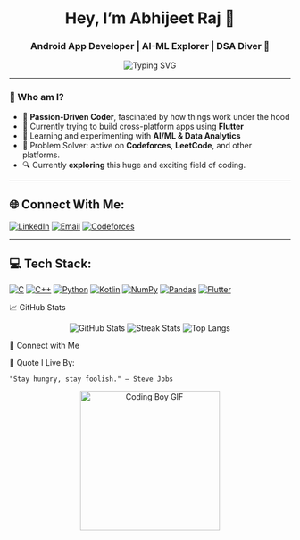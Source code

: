 <h1 align="center">Hey, I’m Abhijeet Raj 👋</h1>
<h3 align="center">Android App Developer | AI-ML Explorer | DSA Diver 🚀</h3>

<p align="center">
  <img src="https://readme-typing-svg.herokuapp.com?font=Fira+Code&size=20&pause=1000&center=true&vCenter=true&color=FF7F50&multiline=true&width=700&height=60&lines=Exploring+new+things+with+curiosity...;Improving+myself+day+by+day,+brick+by+brick+🚀" alt="Typing SVG" />
</p>


---

### 🧩 Who am I?
- 🧠 **Passion-Driven Coder**, fascinated by how things work under the hood
- 📱 Currently trying to build cross-platform apps using **Flutter**
- 🤖 Learning and experimenting with **AI/ML & Data Analytics**
- 🎯 Problem Solver: active on **Codeforces**, **LeetCode**, and other platforms.
- 🔍 Currently **exploring** this huge and exciting field of coding.

---

## 🌐 Connect With Me:

[![LinkedIn](https://img.shields.io/badge/LinkedIn-blue?logo=linkedin&logoColor=white)](https://www.linkedin.com/in/abhijeet-raj-94b7a4282/)
[![Email](https://img.shields.io/badge/Email-red?logo=gmail&logoColor=white)](mailto:abhijeetoo505@gmail.com)
[![Codeforces](https://img.shields.io/badge/Codeforces-1F8ACB?logo=codeforces&logoColor=white)](https://codeforces.com/profile/abhijeet_raj05)

---

## 💻 Tech Stack:

[![C](https://img.shields.io/badge/C-000000?logo=c&logoColor=white)]()
[![C++](https://img.shields.io/badge/C++-00599C?logo=c%2b%2b&logoColor=white)]()
[![Python](https://img.shields.io/badge/Python-3776AB?logo=python&logoColor=white)]()
[![Kotlin](https://img.shields.io/badge/Kotlin-7F52FF?logo=kotlin&logoColor=white)]()
[![NumPy](https://img.shields.io/badge/NumPy-013243?logo=numpy&logoColor=white)]()
[![Pandas](https://img.shields.io/badge/Pandas-150458?logo=pandas&logoColor=white)]()
[![Flutter](https://img.shields.io/badge/Flutter-02569B?logo=flutter&logoColor=white)]()

📈 GitHub Stats
<p align="center"> <img src="https://github-readme-stats.vercel.app/api?username=abhijeet-raj05&show_icons=true&theme=radical" alt="GitHub Stats" /> <img src="https://github-readme-streak-stats.herokuapp.com/?user=abhijeet-raj05&theme=radical" alt="Streak Stats" /> <img src="https://github-readme-stats.vercel.app/api/top-langs/?username=abhijeet-raj05&layout=compact&theme=radical" alt="Top Langs" /> </p>


🔗 Connect with Me


🧠 Quote I Live By:

    "Stay hungry, stay foolish." – Steve Jobs

<p align="center">
  <img src="https://media.giphy.com/media/qgQUggAC3Pfv687qPC/giphy.gif" width="250" alt="Coding Boy GIF"/>
</p>

